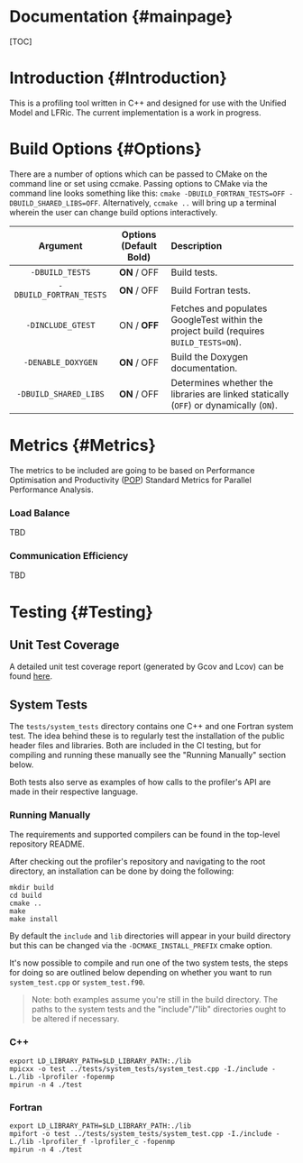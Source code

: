 Documentation {#mainpage}
=============
[TOC]

# Introduction {#Introduction}

This is a profiling tool written in C++ and designed for use with the Unified
Model and LFRic.
The current implementation is a work in progress.

# Build Options {#Options}

There are a number of options which can be passed to CMake on the command line
or set using ccmake. Passing options to CMake via the command line looks something like this: `cmake -DBUILD_FORTRAN_TESTS=OFF -DBUILD_SHARED_LIBS=OFF`. Alternatively, `ccmake ..` will bring up a terminal wherein the user can change build options interactively. 

Argument | Options (Default **Bold**)| Description
:---:|:---:|:---
 `-DBUILD_TESTS`           |  **ON** / OFF | Build tests.
 `-DBUILD_FORTRAN_TESTS`   |  **ON** / OFF | Build Fortran tests.
 `-DINCLUDE_GTEST`         |  ON / **OFF** | Fetches and populates GoogleTest within the project build (requires `BUILD_TESTS=ON`).
 `-DENABLE_DOXYGEN`        |  **ON** / OFF | Build the Doxygen documentation.
 `-DBUILD_SHARED_LIBS`     |  **ON** / OFF | Determines whether the libraries are linked statically (`OFF`) or dynamically (`ON`). 


# Metrics {#Metrics}

The metrics to be included are going to be based on Performance Optimisation
and Productivity (<a href="https://pop-coe.eu/node/69">POP</a>) Standard Metrics 
for Parallel Performance Analysis.

### Load Balance

TBD

### Communication Efficiency

TBD

# Testing {#Testing}

## Unit Test Coverage

A detailed unit test coverage report (generated by Gcov and Lcov) can be found <a href="https://metoffice.github.io/profiler/coverage">here</a>.

## System Tests

The `tests/system_tests` directory contains one C++ and one Fortran system test. The idea behind these is to regularly test the installation of the public header files and libraries. Both are included in the CI testing, but for compiling and running these manually see the "Running Manually" section below.

Both tests also serve as examples of how calls to the profiler's API are made in their respective language. 

### Running Manually

The requirements and supported compilers can be found in the top-level repository README.

After checking out the profiler's repository and navigating to the root directory, an installation can be done by doing the following:

```
mkdir build
cd build
cmake ..
make
make install
```
By default the `include` and `lib` directories will appear in your build directory but this can be changed via the `-DCMAKE_INSTALL_PREFIX` cmake option.

It's now possible to compile and run one of the two system tests, the steps for doing so are outlined below depending on whether you want to run `system_test.cpp` or `system_test.f90`. 

> Note: both examples assume you're still in the build directory. The paths to the system tests and the "include"/"lib" directories ought to be altered if necessary.

### C++

```
export LD_LIBRARY_PATH=$LD_LIBRARY_PATH:./lib
mpicxx -o test ../tests/system_tests/system_test.cpp -I./include -L./lib -lprofiler -fopenmp
mpirun -n 4 ./test
```

### Fortran

```
export LD_LIBRARY_PATH=$LD_LIBRARY_PATH:./lib
mpifort -o test ../tests/system_tests/system_test.cpp -I./include -L./lib -lprofiler_f -lprofiler_c -fopenmp
mpirun -n 4 ./test
```